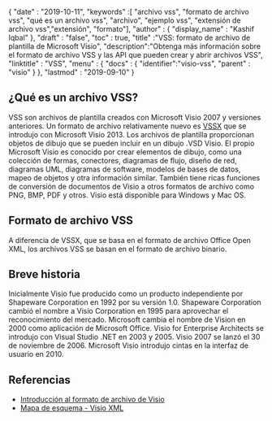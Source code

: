 {
  "date" : "2019-10-11",
  "keywords" :[ "archivo vss", "formato de archivo vss", "qué es un archivo vss", "archivo", "ejemplo vss", "extensión de archivo vss","extensión", "formato"],
  "author" : {
    "display_name" : "Kashif Iqbal"
},
  "draft" : "false",
  "toc" : true,
  "title" :"VSS: formato de archivo de plantilla de Microsoft Visio",
  "description":"Obtenga más información sobre el formato de archivo VSS y las API que pueden crear y abrir archivos VSS",
  "linktitle" : "VSS",
  "menu" : {
    "docs" : {
	  "identifier":"visio-vss",
      "parent" : "visio"
}
},
  "lastmod" : "2019-09-10"
}

## ¿Qué es un archivo VSS?

VSS son archivos de plantilla creados con Microsoft Visio 2007 y versiones anteriores. Un formato de archivo relativamente nuevo es [VSSX](/es/visio/vssx/) que se introdujo con Microsoft Visio 2013. Los archivos de plantilla proporcionan objetos de dibujo que se pueden incluir en un dibujo .VSD Visio. El propio Microsoft Visio es conocido por crear elementos de dibujo, como una colección de formas, conectores, diagramas de flujo, diseño de red, diagramas UML, diagramas de software, modelos de bases de datos, mapeo de objetos y otra información similar. También tiene ricas funciones de conversión de documentos de Visio a otros formatos de archivo como PNG, BMP, PDF y otros. Visio está disponible para Windows y Mac OS.

## Formato de archivo VSS

A diferencia de VSSX, que se basa en el formato de archivo Office Open XML, los archivos VSS se basan en el formato de archivo binario.

## Breve historia ##

Inicialmente Visio fue producido como un producto independiente por Shapeware Corporation en 1992 por su versión 1.0. Shapeware Corporation cambió el nombre a Visio Corporation en 1995 para aprovechar el reconocimiento del mercado. Microsoft cambia el nombre de Vision en 2000 como aplicación de Microsoft Office. Visio for Enterprise Architects se introdujo con Visual Studio .NET en 2003 y 2005. Visio 2007 se lanzó el 30 de noviembre de 2006. Microsoft Visio introdujo cintas en la interfaz de usuario en 2010.

## Referencias ##

* [Introducción al formato de archivo de Visio](https://learn.microsoft.com/en-us/office/client-developer/visio/introduction-to-the-visio-file-formatvsdx)
* [Mapa de esquema - Visio XML](https://learn.microsoft.com/en-us/office/client-developer/visio/schema-mapvisio-xml)

